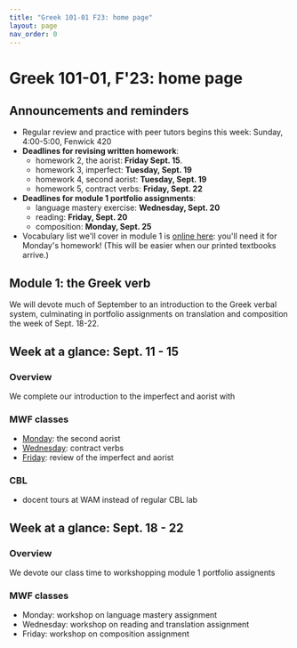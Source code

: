 ```yaml
---
title: "Greek 101-01 F23: home page"
layout: page
nav_order: 0
---
```




# Greek 101-01, F'23: home page


## Announcements and reminders

- Regular review and practice with peer tutors begins this week: Sunday, 4:00-5:00, Fenwick 420
- **Deadlines for revising written homework**:
    - homework 2, the aorist: **Friday Sept. 15**.
    - homework 3, imperfect: **Tuesday, Sept. 19**
    - homework 4, second aorist: **Tuesday, Sept. 19**
    - homework 5, contract verbs: **Friday, Sept. 22**
- **Deadlines for module 1 portfolio assignments**: 
    - language mastery exercise: **Wednesday, Sept. 20**
    - reading: **Friday, Sept. 20**
    - composition: **Monday, Sept. 25**
- Vocabulary list we'll cover in module 1 is [online here](https://hellenike.github.io/textbook/review/module1-review/vocabulary/): you'll need it for Monday's homework!  (This will be easier when our printed textbooks arrive.)


## Module 1: the Greek verb

We will devote much of September to an introduction to the Greek verbal system, culminating in portfolio assignments on translation and composition the week of Sept. 18-22.

## Week at a glance: Sept. 11 - 15

### Overview

We complete our introduction to the imperfect and aorist with  

### MWF classes

- [Monday](./classes/module1/aorist2/): the second aorist
- [Wednesday](./classes/module1/contracts/): contract verbs
- [Friday](./classes/module1/review1/): review of the imperfect and aorist

### CBL

- docent tours at WAM instead of regular CBL lab


## Week at a glance: Sept. 18 - 22

### Overview

We devote our class time to workshopping module 1 portfolio assignents

### MWF classes

- Monday: workshop on language mastery assignment
- Wednesday: workshop on reading and translation assignment
- Friday: workshop on composition assignment